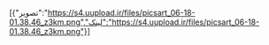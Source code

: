 [{"تصویر":"https://s4.uupload.ir/files/picsart_06-18-01.38.46_z3km.png","لینک":"https://s4.uupload.ir/files/picsart_06-18-01.38.46_z3km.png"}]
